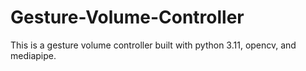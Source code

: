 # Gesture-Volume-Controller
This is a gesture volume controller built with python 3.11, opencv, and mediapipe.
